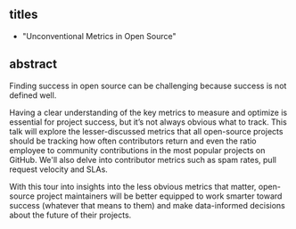 ## titles

- "Unconventional Metrics in Open Source"

## abstract

Finding success in open source can be challenging because success is not defined well. 

Having a clear understanding of the key metrics to measure and optimize is essential for project success, but it’s not always obvious what to track. This talk will explore the lesser-discussed metrics that all open-source projects should be tracking how often contributors return and even the ratio employee to community contributions in the most popular projects on GitHub. We'll also delve into contributor metrics such as spam rates, pull request velocity and SLAs. 

With this tour into insights into the less obvious metrics that matter, open-source project maintainers will be better equipped to work smarter toward success (whatever that means to them) and make data-informed decisions about the future of their projects.
